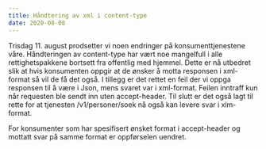 ```yaml
---
title: Håndtering av xml i content-type
date: 2020-08-08
---
```


Trisdag 11. august prodsetter vi noen endringer på konsumenttjenestene våre. Håndteringen av content-type har vært noe mangelfull i alle rettighetspakkene bortsett fra offentlig med hjemmel. Dette er nå utbedret slik at hvis konsumenten oppgir at de ønsker å motta responsen i  xml-format så vil de få det også. 
I tillegg er det rettet en feil der vi oppga responsen til å være i Json, mens svaret var i xml-format. Feilen inntraff kun når requesten ble sendt inn uten accept-header. Til slutt er det også lagt til rette for at tjenesten /v1/personer/soek nå også kan levere svar i xlm-format.  

For konsumenter som har spesifisert ønsket format i accept-header og mottatt svar på samme format er oppførselen uendret. 

